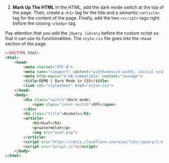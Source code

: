 2. **Mark Up The HTML**
In the HTML, add the dark mode switch at the top of the page. Then, create a `<h1>` tag for the title and a semantic `<article>` tag for the content of the page. Finally, add the two `<script>` tags right before the closing `</body>` tag.

Pay attention that you add the `jQuery library` before the custom script so that it can use its functionalities. The `style.css` file goes into the `<head` section of the page.

```html
<!DOCTYPE html>
<html>
	<head>
		<meta charset="UTF-8">
		<meta name="viewport" content="width=device-width, initial-scale=1.0">
		<meta http-equiv="X-UA-Compatible" content="ie=edge">
		<title>DEMO | Dark Mode in CSS</title>
		<link rel="stylesheet" href="style.css">
	</head>
	<body>
		<div class="switch">Dark mode:
			<span class="inner-switch">OFF</span>
		</div>
		<h1 class="title">Animals</h1>
		<article>
			<h1>Ouaf</h1>
			<p>watermelon</p>
			<img src="ouaf.png">
		</article>
		<script src="https://cdnjs.cloudflare.com/ajax/libs/jquery/3.4.0/jquery.min.js"></script>
		<script src="script.js"></script>
	</body>
</html>
```